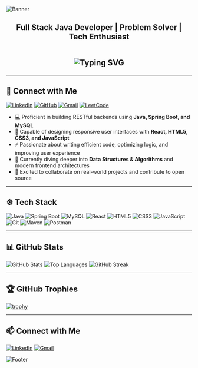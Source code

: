 ![Banner](https://github.com/user-attachments/assets/38d21971-2ddd-4577-ba80-92354e878d53)
<h2 align="center">Full Stack Java Developer | Problem Solver | Tech Enthusiast <br><br/>
<p align="center">
  <img src="https://readme-typing-svg.herokuapp.com?font=Fira+Code&size=18&pause=1000&color=00C4FF&center=true&width=600&lines=Passionate+Full+Stack+Developer;Lifelong+Learner+%26+Problem+Solver;Building+Scalable+Backend+Systems;Exploring+Modern+Tech+Stacks" alt="Typing SVG" />
</p>


---

## 🔗 Connect with Me

[![LinkedIn](https://img.shields.io/badge/LinkedIn-0077B5?style=for-the-badge&logo=linkedin&logoColor=white)](https://www.linkedin.com/in/ronit-bhattacharjee-305892270/)
[![GitHub](https://img.shields.io/badge/GitHub-181717?style=for-the-badge&logo=github&logoColor=white)](https://github.com/your-github-username)
[![Gmail](https://img.shields.io/badge/Email-D14836?style=for-the-badge&logo=gmail&logoColor=white)](mailto:your-email@example.com)
[![LeetCode](https://img.shields.io/badge/LeetCode-FFA116?style=for-the-badge&logo=leetcode&logoColor=white)](https://leetcode.com/your-username)


- 💻 Proficient in building RESTful backends using **Java, Spring Boot, and MySQL**
- 🎨 Capable of designing responsive user interfaces with **React, HTML5, CSS3, and JavaScript**
- ⚡ Passionate about writing efficient code, optimizing logic, and improving user experience
- 🌱 Currently diving deeper into **Data Structures & Algorithms** and modern frontend architectures
- 🚀 Excited to collaborate on real-world projects and contribute to open source

---

## ⚙️ Tech Stack
![Java](https://img.shields.io/badge/Java-%23ED8B00.svg?logo=java&logoColor=white)
![Spring Boot](https://img.shields.io/badge/Spring%20Boot-%236DB33F.svg?logo=springboot&logoColor=white)
![MySQL](https://img.shields.io/badge/MySQL-%2300f.svg?logo=mysql&logoColor=white)
![React](https://img.shields.io/badge/React-%2361DAFB.svg?logo=react&logoColor=black)
![HTML5](https://img.shields.io/badge/HTML5-%23E34F26.svg?logo=html5&logoColor=white)
![CSS3](https://img.shields.io/badge/CSS3-%231572B6.svg?logo=css3&logoColor=white)
![JavaScript](https://img.shields.io/badge/JavaScript-%23323330.svg?logo=javascript&logoColor=%23F7DF1E)
![Git](https://img.shields.io/badge/Git-%23F05033.svg?logo=git&logoColor=white)
![Maven](https://img.shields.io/badge/Maven-C71A36?logo=apachemaven&logoColor=white)
![Postman](https://img.shields.io/badge/Postman-FF6C37?logo=postman&logoColor=white)

---

## 📊 GitHub Stats
![GitHub Stats](https://github-readme-stats.vercel.app/api?username=prorb23&show_icons=true&theme=radical)
![Top Languages](https://github-readme-stats.vercel.app/api/top-langs/?username=prorb23&layout=compact&theme=radical)
![GitHub Streak](https://github-readme-streak-stats.herokuapp.com/?user=prorb23&theme=radical)

---

## 🏆 GitHub Trophies
[![trophy](https://github-profile-trophy.vercel.app/?username=prorb23&theme=darkhub&row=1&column=6)](https://github.com/ryo-ma/github-profile-trophy)

---

## 📫 Connect with Me
[![LinkedIn](https://img.shields.io/badge/LinkedIn-0A66C2.svg?logo=linkedin&logoColor=white)](https://linkedin.com/in/YOUR-LINKEDIN)
[![Gmail](https://img.shields.io/badge/Gmail-D14836.svg?logo=gmail&logoColor=white)](mailto:YOUR-EMAIL@gmail.com)

<!-- Footer -->
![Footer](https://capsule-render.vercel.app/api?type=wave&color=0:1fddff,100:ff4b1f&height=120&section=footer)
